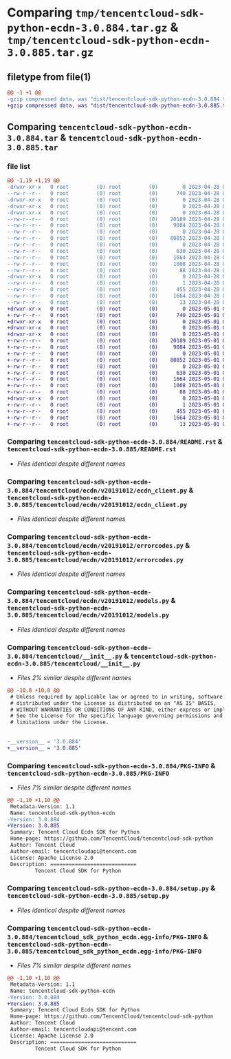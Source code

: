 # Comparing `tmp/tencentcloud-sdk-python-ecdn-3.0.884.tar.gz` & `tmp/tencentcloud-sdk-python-ecdn-3.0.885.tar.gz`

## filetype from file(1)

```diff
@@ -1 +1 @@
-gzip compressed data, was "dist/tencentcloud-sdk-python-ecdn-3.0.884.tar", last modified: Fri Apr 28 02:18:41 2023, max compression
+gzip compressed data, was "dist/tencentcloud-sdk-python-ecdn-3.0.885.tar", last modified: Mon May  1 00:36:14 2023, max compression
```

## Comparing `tencentcloud-sdk-python-ecdn-3.0.884.tar` & `tencentcloud-sdk-python-ecdn-3.0.885.tar`

### file list

```diff
@@ -1,19 +1,19 @@
-drwxr-xr-x   0 root         (0) root         (0)        0 2023-04-28 02:18:41.000000 tencentcloud-sdk-python-ecdn-3.0.884/
--rw-r--r--   0 root         (0) root         (0)      740 2023-04-28 02:18:40.000000 tencentcloud-sdk-python-ecdn-3.0.884/README.rst
-drwxr-xr-x   0 root         (0) root         (0)        0 2023-04-28 02:18:41.000000 tencentcloud-sdk-python-ecdn-3.0.884/tencentcloud/
-drwxr-xr-x   0 root         (0) root         (0)        0 2023-04-28 02:18:41.000000 tencentcloud-sdk-python-ecdn-3.0.884/tencentcloud/ecdn/
-drwxr-xr-x   0 root         (0) root         (0)        0 2023-04-28 02:18:41.000000 tencentcloud-sdk-python-ecdn-3.0.884/tencentcloud/ecdn/v20191012/
--rw-r--r--   0 root         (0) root         (0)    20189 2023-04-28 02:18:40.000000 tencentcloud-sdk-python-ecdn-3.0.884/tencentcloud/ecdn/v20191012/ecdn_client.py
--rw-r--r--   0 root         (0) root         (0)     9084 2023-04-28 02:18:40.000000 tencentcloud-sdk-python-ecdn-3.0.884/tencentcloud/ecdn/v20191012/errorcodes.py
--rw-r--r--   0 root         (0) root         (0)        0 2023-04-28 02:18:40.000000 tencentcloud-sdk-python-ecdn-3.0.884/tencentcloud/ecdn/v20191012/__init__.py
--rw-r--r--   0 root         (0) root         (0)    80852 2023-04-28 02:18:40.000000 tencentcloud-sdk-python-ecdn-3.0.884/tencentcloud/ecdn/v20191012/models.py
--rw-r--r--   0 root         (0) root         (0)        0 2023-04-28 02:18:40.000000 tencentcloud-sdk-python-ecdn-3.0.884/tencentcloud/ecdn/__init__.py
--rw-r--r--   0 root         (0) root         (0)      630 2023-04-28 02:18:40.000000 tencentcloud-sdk-python-ecdn-3.0.884/tencentcloud/__init__.py
--rw-r--r--   0 root         (0) root         (0)     1664 2023-04-28 02:18:41.000000 tencentcloud-sdk-python-ecdn-3.0.884/PKG-INFO
--rw-r--r--   0 root         (0) root         (0)     1008 2023-04-28 02:18:40.000000 tencentcloud-sdk-python-ecdn-3.0.884/setup.py
--rw-r--r--   0 root         (0) root         (0)       88 2023-04-28 02:18:41.000000 tencentcloud-sdk-python-ecdn-3.0.884/setup.cfg
-drwxr-xr-x   0 root         (0) root         (0)        0 2023-04-28 02:18:41.000000 tencentcloud-sdk-python-ecdn-3.0.884/tencentcloud_sdk_python_ecdn.egg-info/
--rw-r--r--   0 root         (0) root         (0)        1 2023-04-28 02:18:41.000000 tencentcloud-sdk-python-ecdn-3.0.884/tencentcloud_sdk_python_ecdn.egg-info/dependency_links.txt
--rw-r--r--   0 root         (0) root         (0)      455 2023-04-28 02:18:41.000000 tencentcloud-sdk-python-ecdn-3.0.884/tencentcloud_sdk_python_ecdn.egg-info/SOURCES.txt
--rw-r--r--   0 root         (0) root         (0)     1664 2023-04-28 02:18:41.000000 tencentcloud-sdk-python-ecdn-3.0.884/tencentcloud_sdk_python_ecdn.egg-info/PKG-INFO
--rw-r--r--   0 root         (0) root         (0)       13 2023-04-28 02:18:41.000000 tencentcloud-sdk-python-ecdn-3.0.884/tencentcloud_sdk_python_ecdn.egg-info/top_level.txt
+drwxr-xr-x   0 root         (0) root         (0)        0 2023-05-01 00:36:14.000000 tencentcloud-sdk-python-ecdn-3.0.885/
+-rw-r--r--   0 root         (0) root         (0)      740 2023-05-01 00:36:14.000000 tencentcloud-sdk-python-ecdn-3.0.885/README.rst
+drwxr-xr-x   0 root         (0) root         (0)        0 2023-05-01 00:36:14.000000 tencentcloud-sdk-python-ecdn-3.0.885/tencentcloud/
+drwxr-xr-x   0 root         (0) root         (0)        0 2023-05-01 00:36:14.000000 tencentcloud-sdk-python-ecdn-3.0.885/tencentcloud/ecdn/
+drwxr-xr-x   0 root         (0) root         (0)        0 2023-05-01 00:36:14.000000 tencentcloud-sdk-python-ecdn-3.0.885/tencentcloud/ecdn/v20191012/
+-rw-r--r--   0 root         (0) root         (0)    20189 2023-05-01 00:36:14.000000 tencentcloud-sdk-python-ecdn-3.0.885/tencentcloud/ecdn/v20191012/ecdn_client.py
+-rw-r--r--   0 root         (0) root         (0)     9084 2023-05-01 00:36:14.000000 tencentcloud-sdk-python-ecdn-3.0.885/tencentcloud/ecdn/v20191012/errorcodes.py
+-rw-r--r--   0 root         (0) root         (0)        0 2023-05-01 00:36:14.000000 tencentcloud-sdk-python-ecdn-3.0.885/tencentcloud/ecdn/v20191012/__init__.py
+-rw-r--r--   0 root         (0) root         (0)    80852 2023-05-01 00:36:14.000000 tencentcloud-sdk-python-ecdn-3.0.885/tencentcloud/ecdn/v20191012/models.py
+-rw-r--r--   0 root         (0) root         (0)        0 2023-05-01 00:36:14.000000 tencentcloud-sdk-python-ecdn-3.0.885/tencentcloud/ecdn/__init__.py
+-rw-r--r--   0 root         (0) root         (0)      630 2023-05-01 00:36:14.000000 tencentcloud-sdk-python-ecdn-3.0.885/tencentcloud/__init__.py
+-rw-r--r--   0 root         (0) root         (0)     1664 2023-05-01 00:36:14.000000 tencentcloud-sdk-python-ecdn-3.0.885/PKG-INFO
+-rw-r--r--   0 root         (0) root         (0)     1008 2023-05-01 00:36:14.000000 tencentcloud-sdk-python-ecdn-3.0.885/setup.py
+-rw-r--r--   0 root         (0) root         (0)       88 2023-05-01 00:36:14.000000 tencentcloud-sdk-python-ecdn-3.0.885/setup.cfg
+drwxr-xr-x   0 root         (0) root         (0)        0 2023-05-01 00:36:14.000000 tencentcloud-sdk-python-ecdn-3.0.885/tencentcloud_sdk_python_ecdn.egg-info/
+-rw-r--r--   0 root         (0) root         (0)        1 2023-05-01 00:36:14.000000 tencentcloud-sdk-python-ecdn-3.0.885/tencentcloud_sdk_python_ecdn.egg-info/dependency_links.txt
+-rw-r--r--   0 root         (0) root         (0)      455 2023-05-01 00:36:14.000000 tencentcloud-sdk-python-ecdn-3.0.885/tencentcloud_sdk_python_ecdn.egg-info/SOURCES.txt
+-rw-r--r--   0 root         (0) root         (0)     1664 2023-05-01 00:36:14.000000 tencentcloud-sdk-python-ecdn-3.0.885/tencentcloud_sdk_python_ecdn.egg-info/PKG-INFO
+-rw-r--r--   0 root         (0) root         (0)       13 2023-05-01 00:36:14.000000 tencentcloud-sdk-python-ecdn-3.0.885/tencentcloud_sdk_python_ecdn.egg-info/top_level.txt
```

### Comparing `tencentcloud-sdk-python-ecdn-3.0.884/README.rst` & `tencentcloud-sdk-python-ecdn-3.0.885/README.rst`

 * *Files identical despite different names*

### Comparing `tencentcloud-sdk-python-ecdn-3.0.884/tencentcloud/ecdn/v20191012/ecdn_client.py` & `tencentcloud-sdk-python-ecdn-3.0.885/tencentcloud/ecdn/v20191012/ecdn_client.py`

 * *Files identical despite different names*

### Comparing `tencentcloud-sdk-python-ecdn-3.0.884/tencentcloud/ecdn/v20191012/errorcodes.py` & `tencentcloud-sdk-python-ecdn-3.0.885/tencentcloud/ecdn/v20191012/errorcodes.py`

 * *Files identical despite different names*

### Comparing `tencentcloud-sdk-python-ecdn-3.0.884/tencentcloud/ecdn/v20191012/models.py` & `tencentcloud-sdk-python-ecdn-3.0.885/tencentcloud/ecdn/v20191012/models.py`

 * *Files identical despite different names*

### Comparing `tencentcloud-sdk-python-ecdn-3.0.884/tencentcloud/__init__.py` & `tencentcloud-sdk-python-ecdn-3.0.885/tencentcloud/__init__.py`

 * *Files 2% similar despite different names*

```diff
@@ -10,8 +10,8 @@
 # Unless required by applicable law or agreed to in writing, software
 # distributed under the License is distributed on an "AS IS" BASIS,
 # WITHOUT WARRANTIES OR CONDITIONS OF ANY KIND, either express or implied.
 # See the License for the specific language governing permissions and
 # limitations under the License.
 
 
-__version__ = '3.0.884'
+__version__ = '3.0.885'
```

### Comparing `tencentcloud-sdk-python-ecdn-3.0.884/PKG-INFO` & `tencentcloud-sdk-python-ecdn-3.0.885/PKG-INFO`

 * *Files 7% similar despite different names*

```diff
@@ -1,10 +1,10 @@
 Metadata-Version: 1.1
 Name: tencentcloud-sdk-python-ecdn
-Version: 3.0.884
+Version: 3.0.885
 Summary: Tencent Cloud Ecdn SDK for Python
 Home-page: https://github.com/TencentCloud/tencentcloud-sdk-python
 Author: Tencent Cloud
 Author-email: tencentcloudapi@tencent.com
 License: Apache License 2.0
 Description: ============================
         Tencent Cloud SDK for Python
```

### Comparing `tencentcloud-sdk-python-ecdn-3.0.884/setup.py` & `tencentcloud-sdk-python-ecdn-3.0.885/setup.py`

 * *Files identical despite different names*

### Comparing `tencentcloud-sdk-python-ecdn-3.0.884/tencentcloud_sdk_python_ecdn.egg-info/PKG-INFO` & `tencentcloud-sdk-python-ecdn-3.0.885/tencentcloud_sdk_python_ecdn.egg-info/PKG-INFO`

 * *Files 7% similar despite different names*

```diff
@@ -1,10 +1,10 @@
 Metadata-Version: 1.1
 Name: tencentcloud-sdk-python-ecdn
-Version: 3.0.884
+Version: 3.0.885
 Summary: Tencent Cloud Ecdn SDK for Python
 Home-page: https://github.com/TencentCloud/tencentcloud-sdk-python
 Author: Tencent Cloud
 Author-email: tencentcloudapi@tencent.com
 License: Apache License 2.0
 Description: ============================
         Tencent Cloud SDK for Python
```

